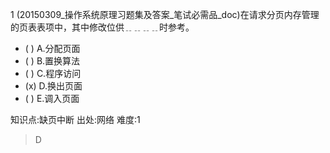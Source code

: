 1
(20150309_操作系统原理习题集及答案_笔试必需品_doc)在请求分页内存管理的页表表项中，其中修改位供﹎﹎﹎﹎时参考。
- ( ) A.分配页面
- ( ) B.置换算法
- ( ) C.程序访问
- (x) D.换出页面
- ( ) E.调入页面

知识点:缺页中断
出处:网络
难度:1
> D
